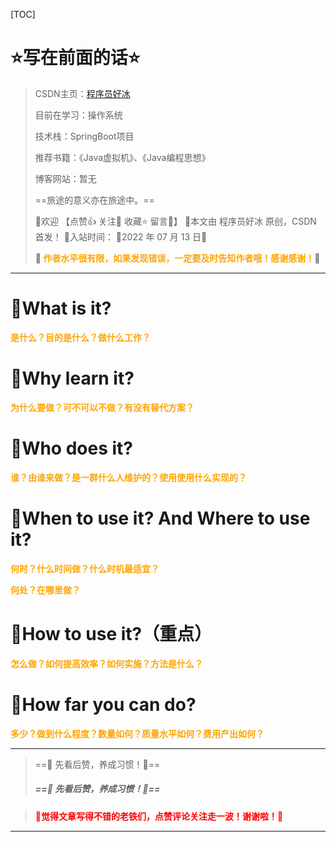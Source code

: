 [TOC]

# ⭐️写在前面的话⭐️
> CSDN主页：[程序员好冰](https://blog.csdn.net/m0_67689541?spm=1000.2115.3001.5343)
>
> 目前在学习：操作系统
>
> 技术栈：SpringBoot项目
>
> 推荐书籍：《Java虚拟机》、《Java编程思想》
>
> 博客网站：暂无
>
> ==旅途的意义亦在旅途中。==
>
> 🎉欢迎 【点赞👍 关注🔎 收藏⭐️ 留言📝】
> 📌本文由 程序员好冰 原创，CSDN 首发！
> 📆入站时间： 🌴2022 年 07 月 13 日🌴
>
> 🍭<strong><font color = orange> 作者水平很有限，如果发现错误，一定要及时告知作者哦！感谢感谢！</font></strong>🍭

--- ---

#  📌What is it? 

<strong><font color = orange>是什么？目的是什么？做什么工作？</font></strong>

> 



# 🌈Why learn it?

<strong><font color = orange>为什么要做？可不可以不做？有没有替代方案？</font></strong>

> 







# 🧲Who does it?

<strong><font color = orange>谁？由谁来做？是一群什么人维护的？使用使用什么实现的？</font></strong>

> 

# 🎈When to use it?  And  Where to use it?

<strong><font color = orange>何时？什么时间做？什么时机最适宜？</font></strong>

<strong><font color = orange>何处？在哪里做？</font></strong>

> 

# 💊How to use it?（重点）

<strong><font color = orange>怎么做？如何提高效率？如何实施？方法是什么？</font></strong>

> 

# 🔑How far you can do?

<strong><font color = orange>多少？做到什么程度？数量如何？质量水平如何？费用产出如何？</font></strong>

> 











---

>  ==🚀 先看后赞，养成习惯！🚀==
>
> ##### ==🚀 先看后赞，养成习惯！🚀==

> <font color=red>**🎈觉得文章写得不错的老铁们，点赞评论关注走一波！谢谢啦！🎈**</font>

---



